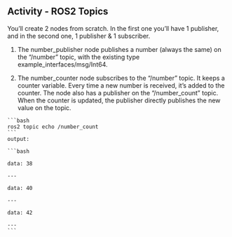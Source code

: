 ## Activity - ROS2 Topics

You’ll create 2 nodes from scratch. In the first one you’ll have 1 publisher, and in the second one, 1 publisher & 1 subscriber.

   1. The number_publisher node publishes a number (always the same) on the “/number” topic, with the existing type example_interfaces/msg/Int64.

   2.  The number_counter node subscribes to the “/number” topic. It keeps a counter variable. Every time a new number is received, it’s added to the counter. The node also has a publisher on the “/number_count” topic. When the counter is updated, the publisher directly publishes the new value on the topic.


    ```bash
    ros2 topic echo /number_count 
    ```
    output:

    ```bash

    data: 38

    ---

    data: 40

    ---

    data: 42

    ---
    ```